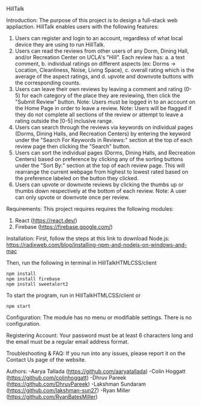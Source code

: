 HillTalk

Introduction: 
The purpose of this project is to design a full-stack web appliaction. HillTalk enables users with the following features:
1. Users can register and login to an account, regardless of what local device they are using to run HillTalk.
2. Users can read the reviews from other users of any Dorm, Dining Hall, and/or Recreation Center on UCLA's "Hill". Each review has:
    a. a text comment, 
    b. individual ratings on different aspects (ex: Dorms -> Location, Cleanliness, Noise, Living Space), 
    c. overall rating which is the average of the aspect ratings, and 
    d. upvote and downvote buttons with the corresponding counts.
3. Users can leave their own reviews by leaving a comment and rating (0-5) for each category of the place they are reviewing, then click the "Submit Review" button. 
    Note: Users must be logged in to an account on the Home Page in order to leave a review. 
    Note: Users will be flagged if they do not complete all sections of the review or attempt to leave a rating outside the [0-5] inclusive range.
4. Users can search through the reviews via keywords on individual pages (Dorms, Dining Halls, and Recreation Centers) by entering the keyword under the "Search For Keywords in Reviews:" section at the top of each review page then clicking the "Search" button.
5. Users can sort the individual pages (Dorms, Dining Halls, and Recreation Centers) based on preference by clicking any of the sorting buttons under the "Sort By:" section at the top of each review page. This will rearrange the current webpage from highest to lowest rated based on the preference labeled on the button they clicked.
6. Users can upvote or downvote reviews by clicking the thumbs up or thumbs down respectively at the bottom of each review.
    Note: A user can only upvote or downvote once per review.

Requirements:
This project requires requires the following modules:
1. React (https://react.dev/)
2. Firebase (https://firebase.google.com/)

Installation:
First, follow the steps at this link to download Node.js:
https://radixweb.com/blog/installing-npm-and-nodejs-on-windows-and-mac

Then, run the following in terminal in HillTalkHTMLCSS/client

    npm install
    npm install firebase
    npm install sweetalert2

To start the program, run in HillTalkHTMLCSS/client or 

    npm start

Configuration:
The module has no menu or modifiable settings. There is no configuration.

Registering Account:
Your password must be at least 6 characters long and the email must be a regular email address format.

Troubleshooting & FAQ:
If you run into any issues, please report it on the Contact Us page of the website.

Authors:
-Aarya Tallada (https://github.com/aaryatallada)
-Colin Hoggatt (https://github.com/colinhoggatt)
-Dhruv Pareek (https://github.com/DhruvPareek)
-Lakshman Sundaram (https://github.com/lakshman-sun27)
-Ryan Miller (https://github.com/RyanBatesMiller)
